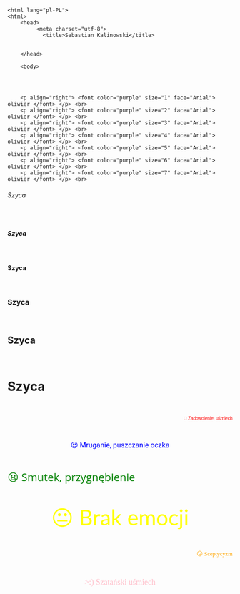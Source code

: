 <!DOCTYPE html>
    <html lang="pl-PL">
    <html>
        <head>
             <meta charset="utf-8">
               <title>Sebastian Kalinowski</title>
      
        
        </head>
      
        <body>
 
        
        
        
        <p align="right"> <font color="purple" size="1" face="Arial"> oliwier </font> </p> <br>
        <p align="right"> <font color="purple" size="2" face="Arial"> oliwier </font> </p> <br>
        <p align="right"> <font color="purple" size="3" face="Arial"> oliwier </font> </p> <br>
        <p align="right"> <font color="purple" size="4" face="Arial"> oliwier </font> </p> <br>
        <p align="right"> <font color="purple" size="5" face="Arial"> oliwier </font> </p> <br>
        <p align="right"> <font color="purple" size="6" face="Arial"> oliwier </font> </p> <br>
        <p align="right"> <font color="purple" size="7" face="Arial"> oliwier </font> </p> <br>

   
   
   
   <h6>Szyca </h6><br>
    <h5>Szyca </h5><br>
    <h4>Szyca </h4><br>
    <h3>Szyca </h3><br>
    <h2>Szyca </h2><br>
   <h1>Szyca </h1><br>



<p align="right"> <font color="red" size="1" face="Arial"> 🙂 Zadowolenie, uśmiech </font> </p> <br>
<p align="center"> <font color="blue" size="3" face="Roboto"> 😉 Mruganie, puszczanie oczka </font> </p> <br>
<p align="left"> <font color="green" size="5" face="Open Sans"> 😦 Smutek, przygnębienie </font> </p> <br>
<p align="center"> <font color="yellow" size="7" face="Lato"> 😐 Brak emocji </font> </p> <br>
<p align="right"> <font color="orange" size="2" face="Verdana"> 😕 Sceptycyzm </font> </p> <br>
<p align="center"> <font color="pink" size="4" face="Georgia"> >:) Szatański uśmiech </font> </p> <br>
         </body>
    </html>
